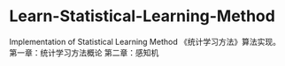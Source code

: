 # Learn-Statistical-Learning-Method
Implementation of Statistical Learning Method
《统计学习方法》算法实现。
第一章：统计学习方法概论 []()
第二章：感知机 []()
